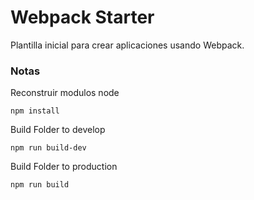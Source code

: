 # Webpack Starter
Plantilla inicial para crear aplicaciones usando Webpack.
### Notas
Reconstruir modulos node
```
npm install
```
Build Folder to develop
```
npm run build-dev
```
Build Folder to production
```
npm run build
```